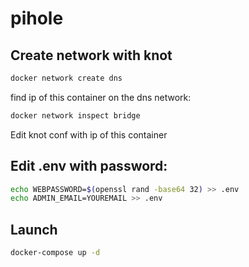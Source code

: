 # pihole

## Create network with knot
```bash
docker network create dns
```
find ip of this container on the dns network:
```bash
docker network inspect bridge
```
Edit knot conf with ip of this container


## Edit .env with password:
```bash
echo WEBPASSWORD=$(openssl rand -base64 32) >> .env
echo ADMIN_EMAIL=YOUREMAIL >> .env
```

## Launch
```bash 
docker-compose up -d
```

